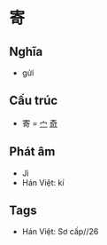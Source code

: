 # 寄

## Nghĩa

* gửi

## Cấu trúc
* 寄 = [宀](宀.md) [奇](奇.md)

## Phát âm

* Jì
* Hán Việt: kí

## Tags
* Hán Việt: Sơ cấp//26

<script>window.HANZI_FIELD='寄';</script>
